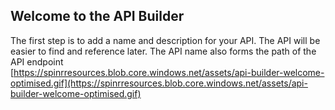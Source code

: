 ## Welcome to the API Builder
The first step is to add a name and description for your API. The API will be easier to find and reference later. The API name also forms the path of the API endpoint  
[https://spinrresources.blob.core.windows.net/assets/api-builder-welcome-optimised.gif](https://spinrresources.blob.core.windows.net/assets/api-builder-welcome-optimised.gif)
